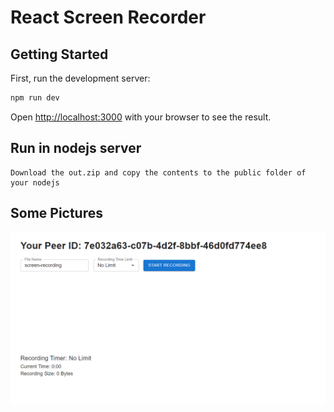 # React Screen Recorder

## Getting Started

First, run the development server:

```bash
npm run dev
```

Open [http://localhost:3000](http://localhost:3000) with your browser to see the result.

## Run in nodejs server

```
Download the out.zip and copy the contents to the public folder of your nodejs
```

## Some Pictures

![alt text](.\images\sample.png)
